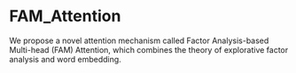 # FAM_Attention
We propose a novel attention mechanism called Factor Analysis-based Multi-head (FAM) Attention, which combines the theory of explorative factor analysis and word embedding.
